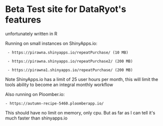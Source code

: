 # Beta Test site for DataRyot's features
unfortunately written in R

Running on small instances on ShinyApps.io:

     - https://pirawna.shinyapps.io/repeatPurchase/ (10 MB)
     
     - https://pirawna.shinyapps.io/repeatPurchase2/ (200 MB)
     
     - https://pirawna1.shinyapps.io/repeatPurchase/ (200 MB)

Note ShinyApps.io has a limit of 25 user hours per month, this will limit the tools ability to become an integral monthly workflow 



Also running on Ploomber.io:

    - https://autumn-recipe-5460.ploomberapp.io/


This should have no limit on memory, only cpu. But as far as I can tell it's much faster than shinyapps.io

